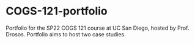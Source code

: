 # COGS-121-portfolio
Portfolio for the SP22 COGS 121 course at UC San Diego, hosted by Prof. Drosos.
Portfolio aims to host two case studies.
